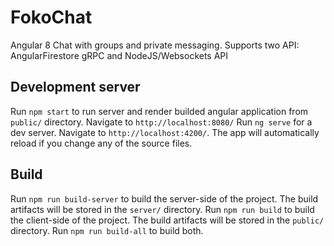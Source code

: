 # FokoChat

Angular 8 Chat with groups and private messaging. Supports two API: AngularFirestore gRPC and NodeJS/Websockets API

## Development server

Run `npm start` to run server and render builded angular application from `public/` directory. Navigate to `http://localhost:8080/`
Run `ng serve` for a dev server. Navigate to `http://localhost:4200/`. The app will automatically reload if you change any of the source files.

## Build

Run `npm run build-server` to build the server-side of the project. The build artifacts will be stored in the `server/` directory.
Run `npm run build` to build the client-side of the project. The build artifacts will be stored in the `public/` directory.
Run `npm run build-all` to build both.
